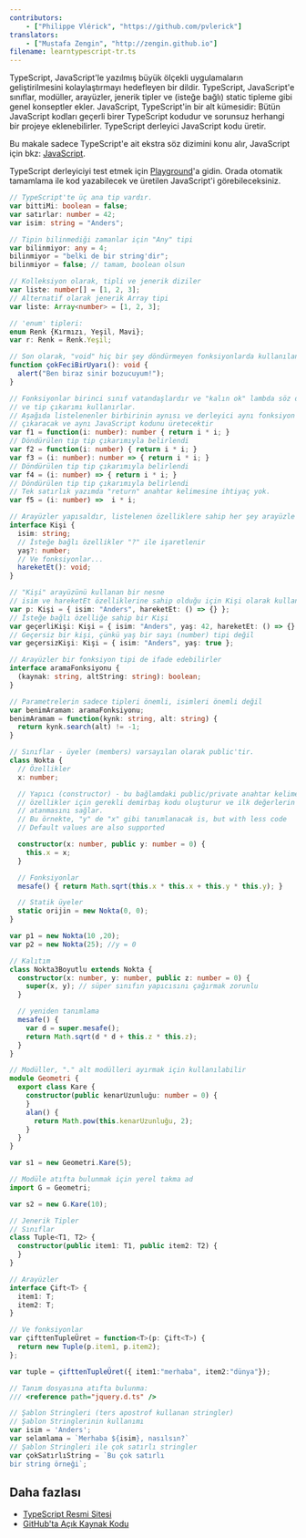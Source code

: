 ```yaml
---
contributors:
    - ["Philippe Vlérick", "https://github.com/pvlerick"]
translators:
    - ["Mustafa Zengin", "http://zengin.github.io"]
filename: learntypescript-tr.ts
---
```


TypeScript, JavaScript'le yazılmış büyük ölçekli uygulamaların geliştirilmesini kolaylaştırmayı hedefleyen bir dildir.
TypeScript, JavaScript'e sınıflar, modüller, arayüzler, jenerik tipler ve (isteğe bağlı) static tipleme gibi genel konseptler ekler.
JavaScript, TypeScript'in bir alt kümesidir: Bütün JavaScript kodları geçerli birer TypeScript kodudur ve sorunsuz herhangi bir projeye eklenebilirler. TypeScript derleyici JavaScript kodu üretir.

Bu makale sadece TypeScript'e ait ekstra söz dizimini konu alır, JavaScript için bkz: [JavaScript](../javascript/).

TypeScript derleyiciyi test etmek için [Playground](https://www.typescriptlang.org/Playground)'a gidin. Orada otomatik tamamlama ile kod yazabilecek ve üretilen JavaScript'i görebileceksiniz.

```ts
// TypeScript'te üç ana tip vardır.
var bittiMi: boolean = false;
var satırlar: number = 42;
var isim: string = "Anders";

// Tipin bilinmediği zamanlar için "Any" tipi
var bilinmiyor: any = 4;
bilinmiyor = "belki de bir string'dir";
bilinmiyor = false; // tamam, boolean olsun

// Kolleksiyon olarak, tipli ve jenerik diziler
var liste: number[] = [1, 2, 3];
// Alternatif olarak jenerik Array tipi
var liste: Array<number> = [1, 2, 3];

// 'enum' tipleri:
enum Renk {Kırmızı, Yeşil, Mavi};
var r: Renk = Renk.Yeşil;

// Son olarak, "void" hiç bir şey döndürmeyen fonksiyonlarda kullanılan tiptir.
function çokFeciBirUyarı(): void {
  alert("Ben biraz sinir bozucuyum!");
}

// Fonksiyonlar birinci sınıf vatandaşlardır ve "kalın ok" lambda söz dizimi "=>"
// ve tip çıkarımı kullanırlar.
// Aşağıda listelenenler birbirinin aynısı ve derleyici aynı fonksiyon yapısını
// çıkaracak ve aynı JavaScript kodunu üretecektir
var f1 = function(i: number): number { return i * i; }
// Döndürülen tip tip çıkarımıyla belirlendi
var f2 = function(i: number) { return i * i; }
var f3 = (i: number): number => { return i * i; }
// Döndürülen tip tip çıkarımıyla belirlendi
var f4 = (i: number) => { return i * i; }
// Döndürülen tip tip çıkarımıyla belirlendi
// Tek satırlık yazımda "return" anahtar kelimesine ihtiyaç yok.
var f5 = (i: number) =>  i * i;

// Arayüzler yapısaldır, listelenen özelliklere sahip her şey arayüzle uyumludur.
interface Kişi {
  isim: string;
  // İsteğe bağlı özellikler "?" ile işaretlenir
  yaş?: number;
  // Ve fonksiyonlar...
  hareketEt(): void;
}

// "Kişi" arayüzünü kullanan bir nesne
// isim ve hareketEt özelliklerine sahip olduğu için Kişi olarak kullanılabilir.
var p: Kişi = { isim: "Anders", hareketEt: () => {} };
// İsteğe bağlı özelliğe sahip bir Kişi
var geçerliKişi: Kişi = { isim: "Anders", yaş: 42, hareketEt: () => {} };
// Geçersiz bir kişi, çünkü yaş bir sayı (number) tipi değil
var geçersizKişi: Kişi = { isim: "Anders", yaş: true };

// Arayüzler bir fonksiyon tipi de ifade edebilirler
interface aramaFonksiyonu {
  (kaynak: string, altString: string): boolean;
}

// Parametrelerin sadece tipleri önemli, isimleri önemli değil
var benimAramam: aramaFonksiyonu;
benimAramam = function(kynk: string, alt: string) {
  return kynk.search(alt) != -1;
}

// Sınıflar - üyeler (members) varsayılan olarak public'tir.
class Nokta {
  // Özellikler
  x: number;

  // Yapıcı (constructor) - bu bağlamdaki public/private anahtar kelimeleri
  // özellikler için gerekli demirbaş kodu oluşturur ve ilk değerlerin
  // atanmasını sağlar.
  // Bu örnekte, "y" de "x" gibi tanımlanacak is, but with less code
  // Default values are also supported

  constructor(x: number, public y: number = 0) {
    this.x = x;
  }

  // Fonksiyonlar
  mesafe() { return Math.sqrt(this.x * this.x + this.y * this.y); }

  // Statik üyeler
  static orijin = new Nokta(0, 0);
}

var p1 = new Nokta(10 ,20);
var p2 = new Nokta(25); //y = 0

// Kalıtım
class Nokta3Boyutlu extends Nokta {
  constructor(x: number, y: number, public z: number = 0) {
    super(x, y); // süper sınıfın yapıcısını çağırmak zorunlu
  }

  // yeniden tanımlama
  mesafe() {
    var d = super.mesafe();
    return Math.sqrt(d * d + this.z * this.z);
  }
}

// Modüller, "." alt modülleri ayırmak için kullanılabilir
module Geometri {
  export class Kare {
    constructor(public kenarUzunluğu: number = 0) {
    }
    alan() {
      return Math.pow(this.kenarUzunluğu, 2);
    }
  }
}

var s1 = new Geometri.Kare(5);

// Modüle atıfta bulunmak için yerel takma ad
import G = Geometri;

var s2 = new G.Kare(10);

// Jenerik Tipler
// Sınıflar
class Tuple<T1, T2> {
  constructor(public item1: T1, public item2: T2) {
  }
}

// Arayüzler
interface Çift<T> {
  item1: T;
  item2: T;
}

// Ve fonksiyonlar
var çifttenTupleÜret = function<T>(p: Çift<T>) {
  return new Tuple(p.item1, p.item2);
};

var tuple = çifttenTupleÜret({ item1:"merhaba", item2:"dünya"});

// Tanım dosyasına atıfta bulunma:
/// <reference path="jquery.d.ts" />

// Şablon Stringleri (ters apostrof kullanan stringler)
// Şablon Stringlerinin kullanımı
var isim = 'Anders';
var selamlama = `Merhaba ${isim}, nasılsın?`
// Şablon Stringleri ile çok satırlı stringler
var çokSatırlıString = `Bu çok satırlı
bir string örneği`;
```

## Daha fazlası

* [TypeScript Resmi Sitesi](https://www.typescriptlang.org/)
* [GitHub'ta Açık Kaynak Kodu](https://github.com/microsoft/TypeScript)

